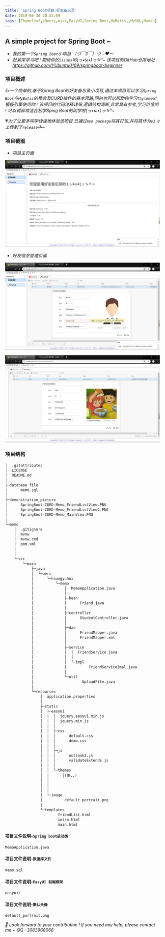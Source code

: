 ```yaml
---
title: 'Spring Boot项目:好友备忘录'
date: 2019-06-30 20:53:09
tags: [Thymeleaf,jQuery,Ajax,EasyUI,Spring Boot,MyBatis,,MySQL,Maven]
---
```


## A simple project for Spring Boot ~
- *我的第一个`Spring Boot`小项目 （づ￣3￣）づ╭❤～*
- *赶紧来学习吧 ! 期待你的`issues`哟(っ•̀ω•́)っ✎⁾⁾~ 该项目的GitHub仓库地址 : https://github.com/YUbuntu0109/springboot-beginner*


### 项目概述
👍*一个简单的,基于Spring Boot的好友备忘录小项目,通过本项目可以学习`Spring Boot`与`MyBatis`的整合及CURD操作的基本思路,同时也可以帮助你学习`Thylemeaf`模板引擎使用哟 ! 该项目的代码注释详细,逻辑结构清晰,非常具有参考,学习价值哟 ! 可以说非常适合初学Sping Boot的同学啦(っ•̀ω•́)っ✎⁾⁾~*

💗*为了让更多同学快速地体验该项目,已通过`mvn package`将其打包,并将其作为`v1.0`上传到了`release`中~*


### 项目截图
- *项目主页面*

![ ](Spring-Boot项目-好友备忘录/SpringBoot-CURD-Memo_MainView.PNG)

- *好友信息管理页面*

![ ](Spring-Boot项目-好友备忘录/SpringBoot-CURD-Memo_FriendListView.PNG)

![ ](Spring-Boot项目-好友备忘录/SpringBoot-CURD-Memo_FriendListView2.PNG)


### 项目结构
```
│  .gitattributes
│  LICENSE
│  README.md
│
├─database file
│      memo.sql
│
├─demonstration_picture
│      SpringBoot-CURD-Memo_FriendListView.PNG
│      SpringBoot-CURD-Memo_FriendListView2.PNG
│      SpringBoot-CURD-Memo_MainView.PNG
│
└─memo
    │  .gitignore
    │  mvnw
    │  mvnw.cmd
    │  pom.xml
    │
    │
    └─src
        └─main
            ├─java
            │  └─pers
            │      └─haungyuhui
            │          └─memo
            │              │  MemoApplication.java
            │              │
            │              ├─bean
            │              │      Friend.java
            │              │
            │              ├─controller
            │              │      StudentController.java
            │              │
            │              ├─dao
            │              │      FriendMapper.java
            │              │      FriendMapper.xml
            │              │
            │              ├─service
            │              │  │  FriendService.java
            │              │  │
            │              │  └─impl
            │              │          FriendServiceImpl.java
            │              │
            │              └─util
            │                      UploadFile.java
            │
            └─resources
                │  application.properties
                │
                ├─static
                │  ├─easyui
                │  │  │  jquery.easyui.min.js
                │  │  │  jquery.min.js
                │  │  │
                │  │  ├─css
                │  │  │      default.css
                │  │  │      demo.css
                │  │  │
                │  │  ├─js
                │  │  │      outlook2.js
                │  │  │      validateExtends.js
                │  │  │
                │  │  └─themes
                │  │      │(略..)
                │  │        
                │  │      
                │  │      
                │  └─image
                │          default_portrait.png
                │
                └─templates
                        friendList.html
                        intro.html
                        main.html
```

#### 项目文件说明-`Spring boot启动类`
```
MemoApplication.java
```

#### 项目文件说明-`数据库文件`
```
memo.sql
```

#### 项目文件说明-`EasyUI 前端框架`
```
easyui/
```

#### 项目文件说明-`默认头像`
```
default_portrait.png
```


 
*🙂 Look forward to your contribution ! If you need any help, please contact me ~ QQ : 3083968068*